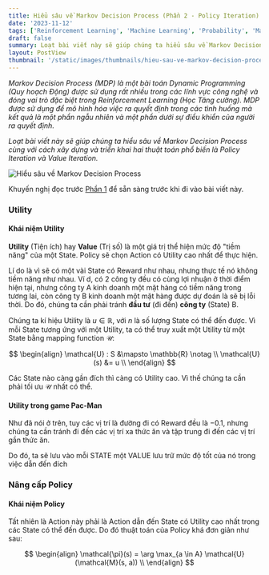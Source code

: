 ```yaml
---
title: Hiểu sâu về Markov Decision Process (Phần 2 - Policy Iteration)
date: '2023-11-12'
tags: ['Reinforcement Learning', 'Machine Learning', 'Probability', 'Mathematics']
draft: false
summary: Loạt bài viết này sẽ giúp chúng ta hiểu sâu về Markov Decision Process cùng với cách xây dựng và triển khai hai thuật toán phổ biến là Policy Iteration và Value Iteration
layout: PostView
thumbnail: '/static/images/thumbnails/hieu-sau-ve-markov-decision-process.png'
---
```


_Markov Decision Process (MDP) là một bài toán Dynamic Programming (Quy hoạch Động) được sử dụng rất nhiều trong các lĩnh vực công nghệ và đóng vai trò đặc biệt trong Reinforcement Learning (Học Tăng cường). MDP được sử dụng để mô hình hóa việc ra quyết định trong các tình huống mà kết quả là một phần ngẫu nhiên và một phần dưới sự điều khiển của người ra quyết định._

_Loạt bài viết này sẽ giúp chúng ta hiểu sâu về Markov Decision Process cùng với cách xây dựng và triển khai hai thuật toán phổ biến là Policy Iteration và Value Iteration._

<img className="w-full flex justify-center mx-auto" src="/static/images/thumbnails/hieu-sau-ve-markov-decision-process.png" alt="Hiểu sâu về Markov Decision Process" />

Khuyến nghị đọc trước [Phần 1](https://snowyfield.software/posts/hieu-sau-ve-markov-decision-process-phan-1) để sẵn sàng trước khi đi vào bài viết này.

### Utility

#### Khái niệm Utility

**Utility** (Tiện ích) hay **Value** (Trị số) là một giá trị thể hiện mức độ "tiềm năng" của một State. Policy sẽ chọn Action có Utility cao nhất để thực hiện.

Lí do là vì sẽ có một vài State có Reward như nhau, nhưng thực tế nó không tiềm năng như nhau. Ví d, có 2 công ty đều có cùng lợi nhuận ở thời điểm hiện tại, nhưng công ty A kinh doanh một mặt hàng có tiềm năng trong tương lai, còn công ty B kinh doanh một mặt hàng được dự đoán là sẽ bị lỗi thời. Do đó, chúng ta cần phải tránh **đầu tư** (đi đến) **công ty** (State) B.

Chúng ta kí hiệu Utility là $u \in \mathbb{R}$, với $n$ là số lượng State có thể đến được. Vì mỗi State tương ứng với một Utility, ta có thể truy xuất một Utility từ một State bằng mapping function $\mathcal{U}$:

$$
\begin{align}
\mathcal{U} : S &\mapsto \mathbb{R} \notag \\
\mathcal{U}(s) &= u \\
\end{align}
$$

Các State nào càng gần đích thì càng có Utility cao. Vì thế chúng ta cần phải tối ưu $\mathcal{U}$ nhất có thể.

#### Utility trong game Pac-Man

Như đã nói ở trên, tuy các vị trí là đường đi có Reward đều là $-0.1$, nhưng chúng ta cần tránh đi đến các vị trí xa thức ăn và tập trung đi đến các vị trí gần thức ăn.

Do đó, ta sẽ lưu vào mỗi STATE một VALUE lưu trữ mức độ tốt của nó trong việc dẫn đến đích

### Nâng cấp Policy

#### Khái niệm Policy

Tất nhiên là Action này phải là Action dẫn đến State có Utility cao nhất trong các State có thể đến được. Do đó thuật toán của Policy khá đơn giản như sau:

$$
\begin{align}
\mathcal{\pi}(s) = \arg \max_{a \in A} \mathcal{U}(\mathcal{M}(s, a)) \\
\end{align}
$$

